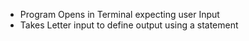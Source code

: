 - Program Opens in Terminal expecting user Input
- Takes Letter input to define output using a statement
